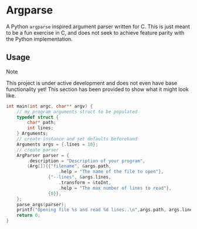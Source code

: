 # Argparse

A Python `argparse` inspired argument parser written for C. This is just meant to be a fun exercise in C, and does not seek to achieve feature parity with the Python implementation.

## Usage

> [!NOTE]
> This project is under active development and does not even have base functionality yet! This section has been provided to show what it might look like.

```c
int main(int argc, char** argv) {
    // my program arguments struct to be populated
    typedef struct {
        char* path;
        int lines;
    } Arguments;
    // create instance and set defaults beforehand
    Arguments args = {.lines = 10};
    // create parser
    ArgParser parser = {
        .description = "Description of your program",
        (Arg[]){{"filename", &args.path,
                    .help = "The name of the file to open"},
                {"--lines", &args.lines,
                    .transform = &toInt,
                    .help = "The max number of lines to read"},
                {0}},
    };
    parse_args(parser);
    printf("Opening file %s and read %d lines..\n",args.path, args.lines);
    return 0;
}
```
